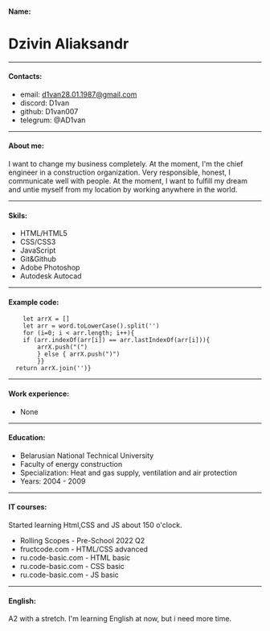 #### Name:
# Dzivin Aliaksandr
___
#### Contacts:
* email: d1van28.01.1987@gmail.com 
* discord: D1van
* github: D1van007
* telegrum: @AD1van
___
#### About me:
I want to change my business completely. At the moment, I'm the chief engineer in a construction organization. Very responsible, honest, I communicate well with people. At the moment, I want to fulfill my dream and untie myself from my location by working anywhere in the world.
___
#### Skils:
* HTML/HTML5
* CSS/CSS3
* JavaScript
* Git&Github
* Adobe Photoshop
* Autodesk Autocad
___
#### Example code:
```function duplicateEncode(word){
    let arrX = []
    let arr = word.toLowerCase().split('')
    for (i=0; i < arr.length; i++){
    if (arr.indexOf(arr[i]) == arr.lastIndexOf(arr[i])){
        arrX.push("(")
        } else { arrX.push(")")
        }}
  return arrX.join('')}
```
___
#### Work experience:
* None
___
#### Education:
* Belarusian National Technical University
* Faculty of energy construction
* Specialization: Heat and gas supply, ventilation and air protection
* Years: 2004 - 2009
___
#### IT courses: 
Started learning Html,CSS and JS about 150 o'clock.
* Rolling Scopes - Pre-School 2022 Q2
* fructcode.com - HTML/CSS advanced
* ru.code-basic.com - HTML basic
* ru.code-basic.com - CSS basic
* ru.code-basic.com - JS basic
___
#### English:
A2 with a stretch. I'm learning English at now, but i need more time.

